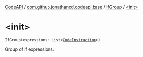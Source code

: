[CodeAPI](../../index.md) / [com.github.jonathanxd.codeapi.base](../index.md) / [IfGroup](index.md) / [&lt;init&gt;](.)

# &lt;init&gt;

`IfGroup(expressions: List<`[`CodeInstruction`](../../com.github.jonathanxd.codeapi/-code-instruction.md)`>)`

Group of if expressions.

